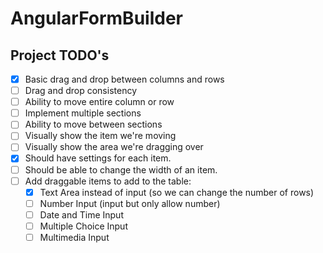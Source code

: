 # AngularFormBuilder

## Project TODO's
- [X] Basic drag and drop between columns and rows
- [ ] Drag and drop consistency
- [ ] Ability to move entire column or row
- [ ] Implement multiple sections
- [ ] Ability to move between sections
- [ ] Visually show the item we're moving
- [ ] Visually show the area we're dragging over
- [X] Should have settings for each item. 
- [ ] Should be able to change the width of an item. 
- [ ] Add draggable items to add to the table:
  - [X] Text Area instead of input (so we can change the number of rows) 
  - [ ] Number Input (input but only allow number)
  - [ ] Date and Time Input
  - [ ] Multiple Choice Input
  - [ ] Multimedia Input